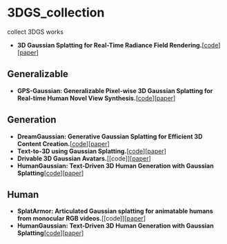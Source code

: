 # 3DGS_collection
collect 3DGS works

- **3D Gaussian Splatting for Real-Time Radiance Field Rendering.**[[code](https://github.com/graphdeco-inria/gaussian-splatting)][[paper](https://repo-sam.inria.fr/fungraph/3d-gaussian-splatting/3d_gaussian_splatting_low.pdf)]


## Generalizable
- **GPS-Gaussian: Generalizable Pixel-wise 3D Gaussian Splatting for Real-time Human Novel View Synthesis.**[[code](https://github.com/ShunyuanZheng/GPS-Gaussian)][[paper](https://arxiv.org/abs/2312.02155)]

## Generation
- **DreamGaussian: Generative Gaussian Splatting for Efficient 3D Content Creation.**[[code](https://github.com/dreamgaussian/dreamgaussian)][[paper](https://arxiv.org/abs/2309.16653)]
- **Text-to-3D using Gaussian Splatting.**[[code](https://github.com/gsgen3d/gsgen/)][[paper](https://arxiv.org/abs/2309.16585)]
- **Drivable 3D Gaussian Avatars.**[[code]][[paper](https://arxiv.org/abs/2311.08581)]
- **HumanGaussian: Text-Driven 3D Human Generation with Gaussian Splatting**[[code](https://github.com/alvinliu0/HumanGaussian)][[paper](https://arxiv.org/abs/2311.17061)]

## Human
- **SplatArmor: Articulated Gaussian splatting for animatable humans from monocular RGB videos.**[[code]][[paper](https://arxiv.org/abs/2311.10812)]
- **HumanGaussian: Text-Driven 3D Human Generation with Gaussian Splatting**[[code](https://github.com/alvinliu0/HumanGaussian)][[paper](https://arxiv.org/abs/2311.17061)]
